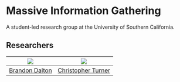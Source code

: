 # Massive Information Gathering  
A student-led research group at the University of Southern California.

## Researchers  
<img src="https://avatars2.githubusercontent.com/u/22716543?v=4&s=200" /> | <img src="https://avatars3.githubusercontent.com/u/2086667?v=4&s=200" />
:--------------:|:--------------:
[Brandon Dalton](https://github.com/Brandon7CC) | [Christopher Turner](https://github.com/christopherturner)
